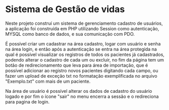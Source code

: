 # Sistema de Gestão de vidas

Neste projeto construí um sistema de gerenciamento cadastro de usuários, a aplicação foi construída em PHP utilizando Session como autenticação, MYSQL como banco de dados, e sua
comunicação com PDO.

É possível criar um cadastrar na área cadastro, logar com usuário e senha na área login, e 
então após a autenticação se entra na área protegida na qual é possível visualizar os registros
de todos os pacientes já cadastrados, podendo alterar o cadastro de cada um ou excluir, no fim da página tem um botão de redirecionamento que leva para área de importação, que é possível 
adicionar ao registro novos pacientes digitando cada campo, ou fazer um upload de exceção txt
no formatação exemplificada no arquivo "Exemplo.txt" com mais de um paciente.

Na área de usuário é possível alterar os dados de cadastro do usuário logado e por fim o ícone
"sair" no menu encerra a sessão e o redireciona para pagina de login.